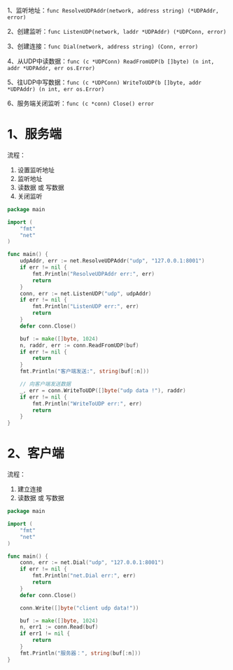 1、监听地址：`func ResolveUDPAddr(network, address string) (*UDPAddr, error)`

2、创建监听：`func ListenUDP(network, laddr *UDPAddr) (*UDPConn, error)`

3、创建连接：`func Dial(network, address string) (Conn, error)`

4、从UDP中读数据：`func (c *UDPConn) ReadFromUDP(b []byte) (n int, addr *UDPAddr, err os.Error)`

5、往UDP中写数据：`func (c *UDPConn) WriteToUDP(b []byte, addr *UDPAddr) (n int, err os.Error)`

6、服务端关闭监听：`func (c *conn) Close() error`

# 1、服务端
流程：
1. 设置监听地址
2. 监听地址
3. 读数据 或 写数据
4. 关闭监听

```go
package main

import (
	"fmt"
	"net"
)

func main() {
	udpAddr, err := net.ResolveUDPAddr("udp", "127.0.0.1:8001")
	if err != nil {
		fmt.Println("ResolveUDPAddr err:", err)
		return
	}
	conn, err := net.ListenUDP("udp", udpAddr)
	if err != nil {
		fmt.Println("ListenUDP err:", err)
		return
	}
	defer conn.Close()

	buf := make([]byte, 1024)
	n, raddr, err := conn.ReadFromUDP(buf)
	if err != nil {
		return
	}
	fmt.Println("客户端发送:", string(buf[:n]))

	// 向客户端发送数据
	_, err = conn.WriteToUDP([]byte("udp data !"), raddr)
	if err != nil {
		fmt.Println("WriteToUDP err:", err)
		return
	}
}
```
# 2、客户端
流程：
1. 建立连接
2. 读数据 或 写数据

```go
package main

import (
	"fmt"
	"net"
)

func main() {
	conn, err := net.Dial("udp", "127.0.0.1:8001")
	if err != nil {
		fmt.Println("net.Dial err:", err)
		return
	}
	defer conn.Close()

	conn.Write([]byte("client udp data!"))

	buf := make([]byte, 1024)
	n, err1 := conn.Read(buf)
	if err1 != nil {
		return
	}
	fmt.Println("服务器：", string(buf[:n]))
}
```